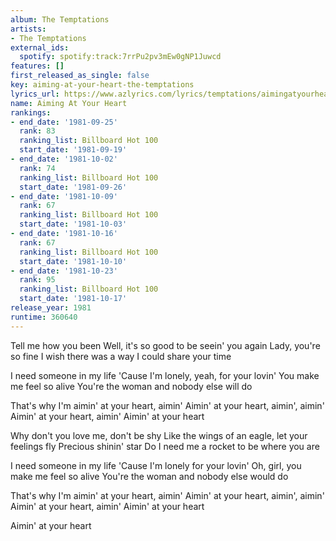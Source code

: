 ```yaml
---
album: The Temptations
artists:
- The Temptations
external_ids:
  spotify: spotify:track:7rrPu2pv3mEw0gNP1Juwcd
features: []
first_released_as_single: false
key: aiming-at-your-heart-the-temptations
lyrics_url: https://www.azlyrics.com/lyrics/temptations/aimingatyourheart.html
name: Aiming At Your Heart
rankings:
- end_date: '1981-09-25'
  rank: 83
  ranking_list: Billboard Hot 100
  start_date: '1981-09-19'
- end_date: '1981-10-02'
  rank: 74
  ranking_list: Billboard Hot 100
  start_date: '1981-09-26'
- end_date: '1981-10-09'
  rank: 67
  ranking_list: Billboard Hot 100
  start_date: '1981-10-03'
- end_date: '1981-10-16'
  rank: 67
  ranking_list: Billboard Hot 100
  start_date: '1981-10-10'
- end_date: '1981-10-23'
  rank: 95
  ranking_list: Billboard Hot 100
  start_date: '1981-10-17'
release_year: 1981
runtime: 360640
---
```

Tell me how you been
Well, it's so good to be seein' you again
Lady, you're so fine
I wish there was a way I could share your time

I need someone in my life
'Cause I'm lonely, yeah, for your lovin'
You make me feel so alive
You're the woman and nobody else will do

That's why I'm aimin' at your heart, aimin'
Aimin' at your heart, aimin', aimin'
Aimin' at your heart, aimin'
Aimin' at your heart

Why don't you love me, don't be shy
Like the wings of an eagle, let your feelings fly
Precious shinin' star
Do I need me a rocket to be where you are

I need someone in my life
'Cause I'm lonely for your lovin'
Oh, girl, you make me feel so alive
You're the woman and nobody else would do

That's why I'm aimin' at your heart, aimin'
Aimin' at your heart, aimin', aimin'
Aimin' at your heart, aimin'
Aimin' at your heart

Aimin' at your heart
